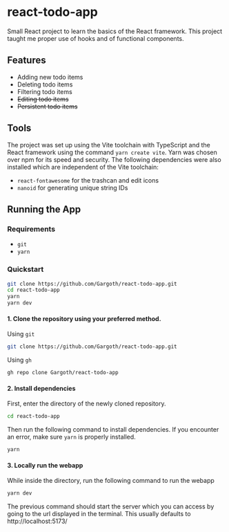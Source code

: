 # react-todo-app
Small React project to learn the basics of the React framework. This project taught me proper use of hooks and of functional components. 

## Features

- Adding new todo items
- Deleting todo items
- Filtering todo items
- ~~Editing todo items~~
- ~~Persistent todo items~~

## Tools
The project was set up using the Vite toolchain with TypeScript and the React framework using the command `yarn create vite`. 
Yarn was chosen over npm for its speed and security. 
The following dependencies were also installed which are independent of the Vite toolchain:
- `react-fontawesome` for the trashcan and edit icons
- `nanoid` for generating unique string IDs

## Running the App

### Requirements

- `git`
- `yarn`

### Quickstart
```sh
git clone https://github.com/Gargoth/react-todo-app.git
cd react-todo-app
yarn
yarn dev
```

#### 1. Clone the repository using your preferred method.

Using `git`
```sh
git clone https://github.com/Gargoth/react-todo-app.git
```
Using `gh`
```sh
gh repo clone Gargoth/react-todo-app
```

#### 2. Install dependencies

First, enter the directory of the newly cloned repository.
```sh
cd react-todo-app
```

Then run the following command to install dependencies. If you encounter an error, make sure `yarn` is properly installed.
```sh
yarn
```

#### 3. Locally run the webapp

While inside the directory, run the following command to run the webapp
```sh
yarn dev
```

The previous command should start the server which you can access by going to the url displayed in the terminal. This usually defaults to http://localhost:5173/
